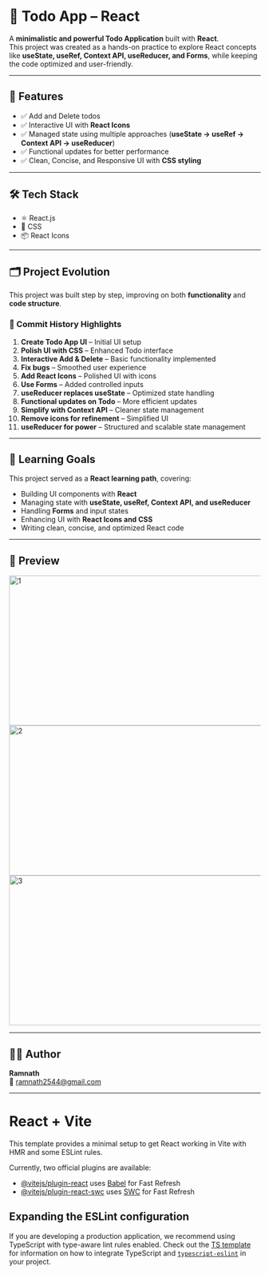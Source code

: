 # 📝 Todo App – React  

A **minimalistic and powerful Todo Application** built with **React**.  
This project was created as a hands-on practice to explore React concepts like **useState, useRef, Context API, useReducer, and Forms**, while keeping the code optimized and user-friendly.  

---  

## 🚀 Features  

- ✅ Add and Delete todos  
- ✅ Interactive UI with **React Icons**  
- ✅ Managed state using multiple approaches (**useState → useRef → Context API → useReducer**)  
- ✅ Functional updates for better performance  
- ✅ Clean, Concise, and Responsive UI with **CSS styling**  

---  

## 🛠️ Tech Stack  

- ⚛️ React.js  
- 🎨 CSS  
- 📦 React Icons  

---  

## 🗂️ Project Evolution  

This project was built step by step, improving on both **functionality** and **code structure**.  

### 📌 Commit History Highlights  

1. **Create Todo App UI** – Initial UI setup  
2. **Polish UI with CSS** – Enhanced Todo interface   
3. **Interactive Add & Delete** – Basic functionality implemented   
4. **Fix bugs** – Smoothed user experience   
5. **Add React Icons** – Polished UI with icons   
6. **Use Forms** – Added controlled inputs 
7. **useReducer replaces useState** – Optimized state handling   
8. **Functional updates on Todo** – More efficient updates   
9. **Simplify with Context API** – Cleaner state management  
10. **Remove icons for refinement** – Simplified UI 
11. **useReducer for power** – Structured and scalable state management  

---  

## 🎯 Learning Goals  

This project served as a **React learning path**, covering:  

- Building UI components with **React**  
- Managing state with **useState, useRef, Context API, and useReducer**  
- Handling **Forms** and input states  
- Enhancing UI with **React Icons and CSS**  
- Writing clean, concise, and optimized React code  

---  

## 📸 Preview  

<img width="797" height="300" alt="1" src="https://github.com/user-attachments/assets/aa9578e5-c554-4cec-b414-0fbb197483b4" />
<img width="797" height="300" alt="2" src="https://github.com/user-attachments/assets/feb7edcf-eafa-4c08-99df-17faab261ada" />
<img width="797" height="300" alt="3" src="https://github.com/user-attachments/assets/f229d1eb-2bd2-46ce-8aa4-43a0fbf563e0" />

---   

## 👨‍💻 Author  

**Ramnath**  
📧 [ramnath2544@gmail.com](mailto:ramnath2544@gmail.com)  

---

# React + Vite

This template provides a minimal setup to get React working in Vite with HMR and some ESLint rules.

Currently, two official plugins are available:

- [@vitejs/plugin-react](https://github.com/vitejs/vite-plugin-react/blob/main/packages/plugin-react) uses [Babel](https://babeljs.io/) for Fast Refresh
- [@vitejs/plugin-react-swc](https://github.com/vitejs/vite-plugin-react/blob/main/packages/plugin-react-swc) uses [SWC](https://swc.rs/) for Fast Refresh

## Expanding the ESLint configuration

If you are developing a production application, we recommend using TypeScript with type-aware lint rules enabled. Check out the [TS template](https://github.com/vitejs/vite/tree/main/packages/create-vite/template-react-ts) for information on how to integrate TypeScript and [`typescript-eslint`](https://typescript-eslint.io) in your project.
